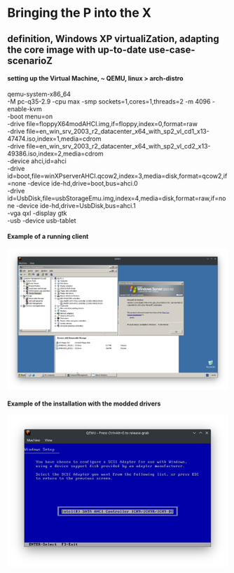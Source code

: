 # Bringing the P into the X
## definition, Windows XP virtualiZation, adapting the core image with up-to-date use-case-scenarioZ

#### setting up the Virtual Machine, ~ QEMU, linux > arch-distro

qemu-system-x86_64 \
-M pc-q35-2.9 -cpu max -smp sockets=1,cores=1,threads=2 -m 4096 -enable-kvm \
-boot menu=on \
-drive file=floppyX64modAHCI.img,if=floppy,index=0,format=raw \
-drive file=en_win_srv_2003_r2_datacenter_x64_with_sp2_vl_cd1_x13-47474.iso,index=1,media=cdrom \
-drive file=en_win_srv_2003_r2_datacenter_x64_with_sp2_vl_cd2_x13-49386.iso,index=2,media=cdrom \
-device ahci,id=ahci \
-drive id=boot,file=winXPserverAHCI.qcow2,index=3,media=disk,format=qcow2,if=none -device ide-hd,drive=boot,bus=ahci.0 \
-drive id=UsbDisk,file=usbStorageEmu.img,index=4,media=disk,format=raw,if=none -device ide-hd,drive=UsbDisk,bus=ahci.1 \
-vga qxl -display gtk \
-usb -device usb-tablet

#### Example of a running client
<img src='QEMU_virtualGuest_ex1.png'>

#### Example of the installation with the modded drivers
<img src='QEMU_virtualGuest_ex2.png'>
 

